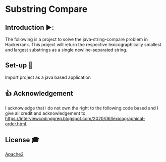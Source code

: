 # Substring Compare

## Introduction  ▶️:
The following is a project to solve the java-string-compare problem in Hackerrank. This project will return the respective lexicographically smallest and largest substrings as a single newline-separated string.

## Set-up 💾
Import project as a java based application

## :thumbsup: Acknowledgement
I acknowledge that I do not own the right to the following code based and I give all credit and acknowledgement to https://interviewcodingprep.blogspot.com/2020/06/lexicographical-order.html. 

## License 🎓
[Apache2](https://www.apache.org/licenses/LICENSE-2.0)

